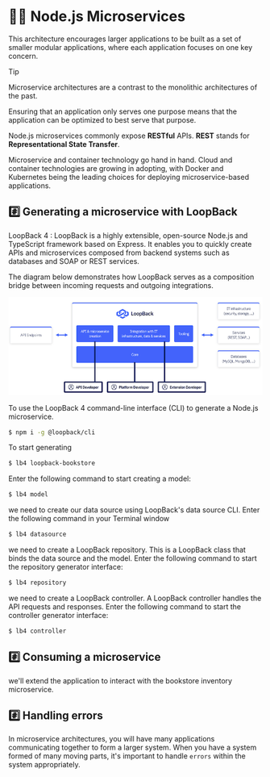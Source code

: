 # 💁‍♂️ Node.js Microservices

This architecture encourages larger applications to be built as a set of smaller modular applications, where each application focuses on one key concern.

> [!TIP]
> Microservice architectures are a contrast to the monolithic architectures of the past.

Ensuring that an application only serves one purpose means that the application can be optimized to best serve that purpose.

Node.js microservices commonly expose **RESTful** APIs. **REST** stands for **Representational State Transfer**.

Microservice and container technology go hand in hand. Cloud and container technologies are growing in adopting, with Docker and Kubernetes being the leading choices for deploying microservice-based applications.

## #️⃣ Generating a microservice with LoopBack

LoopBack 4 : LoopBack is a highly extensible, open-source Node.js and TypeScript framework based on Express. It enables you to quickly create APIs and microservices composed from backend systems such as databases and SOAP or REST services.

The diagram below demonstrates how LoopBack serves as a composition bridge between incoming requests and outgoing integrations.

![diagram](./lb4-high-level.png)

To use the LoopBack 4 command-line interface (CLI) to generate a Node.js microservice.

```sh
$ npm i -g @loopback/cli
```

To start generating

```sh
$ lb4 loopback-bookstore
```

Enter the following command to start creating a model:

```sh
$ lb4 model
```

we need to create our data source using LoopBack's data source CLI. Enter the following command in your Terminal window

```sh
$ lb4 datasource
```

we need to create a LoopBack repository. This is a LoopBack class that binds the data source and the model. Enter the following command to start the repository generator interface:

```sh
$ lb4 repository
```

we need to create a LoopBack controller. A LoopBack controller handles the API requests and responses. Enter the following command to start the controller generator interface:

```sh
$ lb4 controller
```

## #️⃣ Consuming a microservice

we'll extend the application to interact with the bookstore inventory microservice.

## #️⃣ Handling errors

In microservice architectures, you will have many applications communicating together to form a larger system. When you have a system formed of many moving parts, it's important to handle `errors` within the system appropriately.
